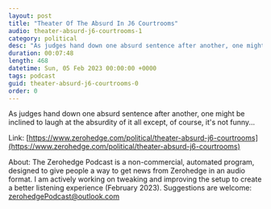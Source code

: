 ```yaml
---
layout: post
title: "Theater Of The Absurd In J6 Courtrooms"
audio: theater-absurd-j6-courtrooms-1
category: political
desc: "As judges hand down one absurd sentence after another, one might be inclined to laugh at the absurdity of it all except, of course, it's not funny..."
duration: 00:07:48
length: 468
datetime: Sun, 05 Feb 2023 00:00:00 +0000
tags: podcast
guid: theater-absurd-j6-courtrooms-0
order: 0
---
```

As judges hand down one absurd sentence after another, one might be inclined to laugh at the absurdity of it all except, of course, it's not funny...

Link: [https://www.zerohedge.com/political/theater-absurd-j6-courtrooms](https://www.zerohedge.com/political/theater-absurd-j6-courtrooms)

About: The Zerohedge Podcast is a non-commercial, automated program, designed to give people a way to get news from Zerohedge in an audio format.  I am actively working on tweaking and improving the setup to create a better listening experience (February 2023).  Suggestions are welcome: [zerohedgePodcast@outlook.com](mailto:zerohedgePodcast@outlook.com)